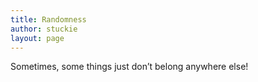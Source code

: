 ```yaml
---
title: Randomness
author: stuckie
layout: page
---
```

Sometimes, some things just don&#8217;t belong anywhere else!